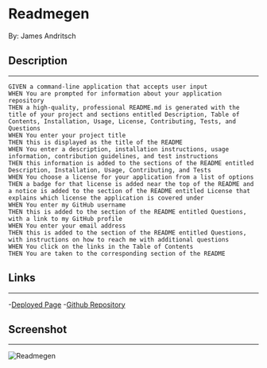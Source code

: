 # Readmegen
By: James Andritsch

## Description
---

```
GIVEN a command-line application that accepts user input
WHEN You are prompted for information about your application repository
THEN a high-quality, professional README.md is generated with the title of your project and sections entitled Description, Table of Contents, Installation, Usage, License, Contributing, Tests, and Questions
WHEN You enter your project title
THEN this is displayed as the title of the README
WHEN You enter a description, installation instructions, usage information, contribution guidelines, and test instructions
THEN this information is added to the sections of the README entitled Description, Installation, Usage, Contributing, and Tests
WHEN You choose a license for your application from a list of options
THEN a badge for that license is added near the top of the README and a notice is added to the section of the README entitled License that explains which license the application is covered under
WHEN You enter my GitHub username
THEN this is added to the section of the README entitled Questions, with a link to my GitHub profile
WHEN You enter your email address
THEN this is added to the section of the README entitled Questions, with instructions on how to reach me with additional questions
WHEN You click on the links in the Table of Contents
THEN You are taken to the corresponding section of the README
```

## Links
___
-[Deployed Page](https://github.io/readmegen/)
-[Github Repository](https://github.com/james-andritsch/readmegen)

## Screenshot
___
![Readmegen](assets/images/readmegen_screenshot.png)